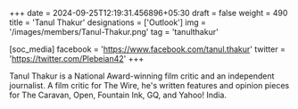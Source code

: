 +++
date = 2024-09-25T12:19:31.456896+05:30
draft = false
weight = 490
title = 'Tanul Thakur'
designations = ['Outlook']
img = '/images/members/Tanul-Thakur.png'
tag = 'tanulthakur'

[soc_media]
facebook = 'https://www.facebook.com/tanul.thakur'
twitter = 'https://twitter.com/Plebeian42'
+++

Tanul Thakur is a National Award-winning film critic and an independent journalist. A film critic for The Wire, he's written features and opinion pieces for The Caravan, Open, Fountain Ink, GQ, and Yahoo! India.
